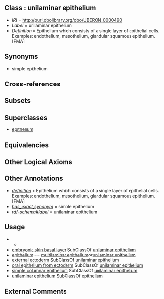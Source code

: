 
## Class : unilaminar epithelium

 * *IRI* = http://purl.obolibrary.org/obo/UBERON_0000490
 * *Label* = unilaminar epithelium
 * *Definition* = Epithelium which consists of a single layer of epithelial cells. Examples: endothelium, mesothelium, glandular squamous epithelium.[FMA]

## Synonyms

 * simple epithelium

## Cross-references


## Subsets


## Superclasses

 * [epithelium](../../UBERON/83/UBERON_0000483.md)

## Equivalencies


## Other Logical Axioms


## Other Annotations

 * *[definition](../../IAO/15/IAO_0000115.md)* = Epithelium which consists of a single layer of epithelial cells. Examples: endothelium, mesothelium, glandular squamous epithelium.[FMA]
 * *[has_exact_synonym](../../ym/oboInOwl#hasExactSynonym.md)* = simple epithelium
 * *[rdf-schema#label](../../el/rdf-schema#label.md)* = unilaminar epithelium

## Usage

 * -
 * [embryonic skin basal layer](../../UBERON/72/UBERON_0011272.md) SubClassOf [unilaminar epithelium](../../UBERON/90/UBERON_0000490.md)
 * [epithelium](../../UBERON/83/UBERON_0000483.md) == [multilaminar epithelium](../../UBERON/86/UBERON_0000486.md)or[unilaminar epithelium](../../UBERON/90/UBERON_0000490.md)
 * [external ectoderm](../../UBERON/76/UBERON_0000076.md) SubClassOf [unilaminar epithelium](../../UBERON/90/UBERON_0000490.md)
 * [oral epithelium from ectoderm](../../UBERON/42/UBERON_0011642.md) SubClassOf [unilaminar epithelium](../../UBERON/90/UBERON_0000490.md)
 * [simple columnar epithelium](../../UBERON/85/UBERON_0000485.md) SubClassOf [unilaminar epithelium](../../UBERON/90/UBERON_0000490.md)
 * [unilaminar epithelium](../../UBERON/90/UBERON_0000490.md) SubClassOf [epithelium](../../UBERON/83/UBERON_0000483.md)

## External Comments

